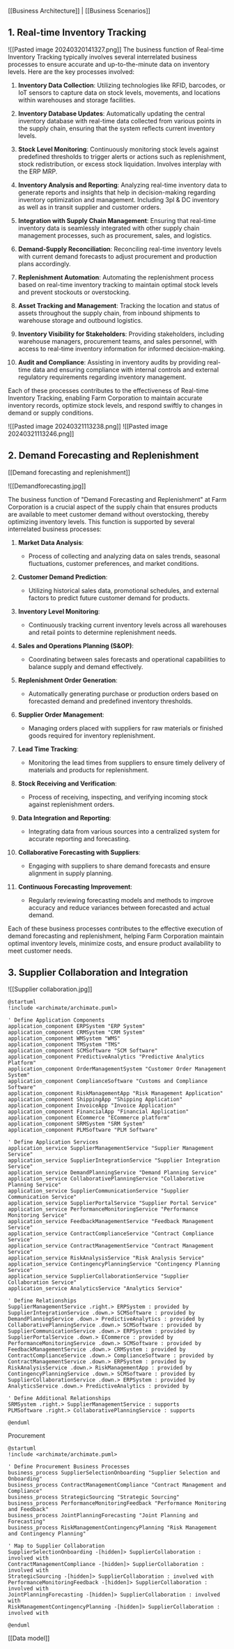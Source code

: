 [[Business Architecture]] | [[Business Scenarios]]
## 1. Real-time Inventory Tracking

![[Pasted image 20240320141327.png]]
The business function of Real-time Inventory Tracking typically involves several interrelated business processes to ensure accurate and up-to-the-minute data on inventory levels. Here are the key processes involved:

1. **Inventory Data Collection**: Utilizing technologies like RFID, barcodes, or IoT sensors to capture data on stock levels, movements, and locations within warehouses and storage facilities.
    
2. **Inventory Database Updates**: Automatically updating the central inventory database with real-time data collected from various points in the supply chain, ensuring that the system reflects current inventory levels.
    
3. **Stock Level Monitoring**: Continuously monitoring stock levels against predefined thresholds to trigger alerts or actions such as replenishment, stock redistribution, or excess stock liquidation. Involves interplay with the ERP MRP.
    
4. **Inventory Analysis and Reporting**: Analyzing real-time inventory data to generate reports and insights that help in decision-making regarding inventory optimization and management. Including 3pl & DC inventory as well as in transit supplier and customer orders.
    
5. **Integration with Supply Chain Management**: Ensuring that real-time inventory data is seamlessly integrated with other supply chain management processes, such as procurement, sales, and logistics.
    
6. **Demand-Supply Reconciliation**: Reconciling real-time inventory levels with current demand forecasts to adjust procurement and production plans accordingly.
    
7. **Replenishment Automation**: Automating the replenishment process based on real-time inventory tracking to maintain optimal stock levels and prevent stockouts or overstocking.
    
8. **Asset Tracking and Management**: Tracking the location and status of assets throughout the supply chain, from inbound shipments to warehouse storage and outbound logistics.
    
9. **Inventory Visibility for Stakeholders**: Providing stakeholders, including warehouse managers, procurement teams, and sales personnel, with access to real-time inventory information for informed decision-making.
    
10. **Audit and Compliance**: Assisting in inventory audits by providing real-time data and ensuring compliance with internal controls and external regulatory requirements regarding inventory management.
    

Each of these processes contributes to the effectiveness of Real-time Inventory Tracking, enabling Farm Corporation to maintain accurate inventory records, optimize stock levels, and respond swiftly to changes in demand or supply conditions.

![[Pasted image 20240321113238.png]]
![[Pasted image 20240321113246.png]]

## 2. Demand Forecasting and Replenishment
[[Demand forecasting and replenishment]]

![[Demandforecasting.jpg]]

The business function of "Demand Forecasting and Replenishment" at Farm Corporation is a crucial aspect of the supply chain that ensures products are available to meet customer demand without overstocking, thereby optimizing inventory levels. This function is supported by several interrelated business processes:

1. **Market Data Analysis**:
    
    - Process of collecting and analyzing data on sales trends, seasonal fluctuations, customer preferences, and market conditions.
2. **Customer Demand Prediction**:
    
    - Utilizing historical sales data, promotional schedules, and external factors to predict future customer demand for products.
3. **Inventory Level Monitoring**:
    
    - Continuously tracking current inventory levels across all warehouses and retail points to determine replenishment needs.
4. **Sales and Operations Planning (S&OP)**:
    
    - Coordinating between sales forecasts and operational capabilities to balance supply and demand effectively.
5. **Replenishment Order Generation**:
    
    - Automatically generating purchase or production orders based on forecasted demand and predefined inventory thresholds.
6. **Supplier Order Management**:
    
    - Managing orders placed with suppliers for raw materials or finished goods required for inventory replenishment.
7. **Lead Time Tracking**:
    
    - Monitoring the lead times from suppliers to ensure timely delivery of materials and products for replenishment.
8. **Stock Receiving and Verification**:
    
    - Process of receiving, inspecting, and verifying incoming stock against replenishment orders.
9. **Data Integration and Reporting**:
    
    - Integrating data from various sources into a centralized system for accurate reporting and forecasting.
10. **Collaborative Forecasting with Suppliers**:
    
    - Engaging with suppliers to share demand forecasts and ensure alignment in supply planning.
11. **Continuous Forecasting Improvement**:
    
    - Regularly reviewing forecasting models and methods to improve accuracy and reduce variances between forecasted and actual demand.

Each of these business processes contributes to the effective execution of demand forecasting and replenishment, helping Farm Corporation maintain optimal inventory levels, minimize costs, and ensure product availability to meet customer needs.
## 3. Supplier Collaboration and Integration

![[Supplier collaboration.jpg]]

```pllantuml
@startuml
!include <archimate/archimate.puml>

' Define Application Components
application_component ERPSystem "ERP System"
application_component CRMSystem "CRM System"
application_component WMSystem "WMS"
application_component TMSystem "TMS"
application_component SCMSoftware "SCM Software"
application_component PredictiveAnalytics "Predictive Analytics Platform"
application_component OrderManagementSystem "Customer Order Management System"
application_component ComplianceSoftware "Customs and Compliance Software"
application_component RiskManagementApp "Risk Management Application"
application_component ShippingApp "Shipping Application"
application_component InvoiceApp "Invoice Application"
application_component FinancialApp "Financial Application"
application_component ECommerce "ECommerce platform"
application_component SRMSystem "SRM System"
application_component PLMSoftware "PLM Software"

' Define Application Services
application_service SupplierManagementService "Supplier Management Service"
application_service SupplierIntegrationService "Supplier Integration Service"
application_service DemandPlanningService "Demand Planning Service"
application_service CollaborativePlanningService "Collaborative Planning Service"
application_service SupplierCommunicationService "Supplier Communication Service"
application_service SupplierPortalService "Supplier Portal Service"
application_service PerformanceMonitoringService "Performance Monitoring Service"
application_service FeedbackManagementService "Feedback Management Service"
application_service ContractComplianceService "Contract Compliance Service"
application_service ContractManagementService "Contract Management Service"
application_service RiskAnalysisService "Risk Analysis Service"
application_service ContingencyPlanningService "Contingency Planning Service"
application_service SupplierCollaborationService "Supplier Collaboration Service"
application_service AnalyticsService "Analytics Service"

' Define Relationships
SupplierManagementService .right.> ERPSystem : provided by
SupplierIntegrationService .down.> SCMSoftware : provided by
DemandPlanningService .down.> PredictiveAnalytics : provided by
CollaborativePlanningService .down.> SCMSoftware : provided by
SupplierCommunicationService .down.> ERPSystem : provided by
SupplierPortalService .down.> ECommerce : provided by
PerformanceMonitoringService .down.> SCMSoftware : provided by
FeedbackManagementService .down.> CRMSystem : provided by
ContractComplianceService .down.> ComplianceSoftware : provided by
ContractManagementService .down.> ERPSystem : provided by
RiskAnalysisService .down.> RiskManagementApp : provided by
ContingencyPlanningService .down.> SCMSoftware : provided by
SupplierCollaborationService .down.> ERPSystem : provided by
AnalyticsService .down.> PredictiveAnalytics : provided by

' Define Additional Relationships
SRMSystem .right.> SupplierManagementService : supports
PLMSoftware .right.> CollaborativePlanningService : supports

@enduml
```

Procurement

```plantuml
@startuml
!include <archimate/archimate.puml>

' Define Procurement Business Processes
business_process SupplierSelectionOnboarding "Supplier Selection and Onboarding"
business_process ContractManagementCompliance "Contract Management and Compliance"
business_process StrategicSourcing "Strategic Sourcing"
business_process PerformanceMonitoringFeedback "Performance Monitoring and Feedback"
business_process JointPlanningForecasting "Joint Planning and Forecasting"
business_process RiskManagementContingencyPlanning "Risk Management and Contingency Planning"

' Map to Supplier Collaboration
SupplierSelectionOnboarding -[hidden]> SupplierCollaboration : involved with
ContractManagementCompliance -[hidden]> SupplierCollaboration : involved with
StrategicSourcing -[hidden]> SupplierCollaboration : involved with
PerformanceMonitoringFeedback -[hidden]> SupplierCollaboration : involved with
JointPlanningForecasting -[hidden]> SupplierCollaboration : involved with
RiskManagementContingencyPlanning -[hidden]> SupplierCollaboration : involved with

@enduml
```

[[Data model]]